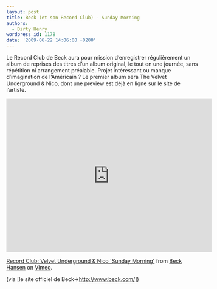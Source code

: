```yaml
---
layout: post
title: Beck (et son Record Club) - Sunday Morning
authors:
  - Dirty Henry
wordpress_id: 1178
date: '2009-06-22 14:06:00 +0200'
---
```

Le Record Club de Beck aura pour mission d’enregistrer régulièrement un album de reprises des titres d’un album original, le tout en une journée, sans répétition ni arrangement préalable. Projet intéressant ou manque d’imagination de l’Américain ? Le premier album sera The Velvet Underground & Nico, dont une preview est déjà en ligne sur le site de l’artiste.

<iframe src="http://player.vimeo.com/video/5222227?color=ffffff" width="540" height="405" frameborder="0" webkitAllowFullScreen mozallowfullscreen allowFullScreen></iframe> <p><a href="http://vimeo.com/5222227">Record Club: Velvet Underground & Nico 'Sunday Morning'</a> from <a href="http://vimeo.com/videotheque">Beck Hansen</a> on <a href="http://vimeo.com">Vimeo</a>.</p>

(via [le site officiel de Beck->http://www.beck.com/])
